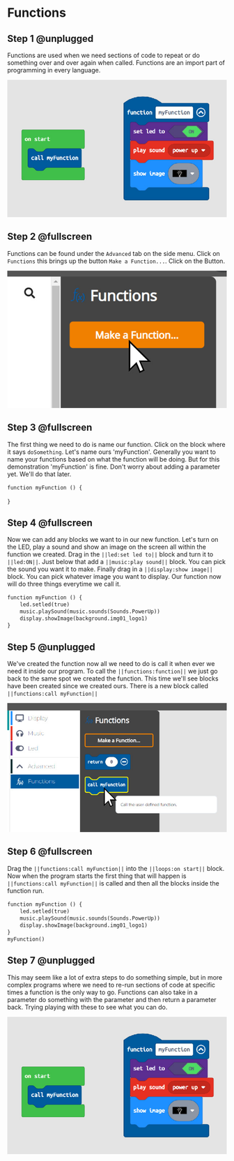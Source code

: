 # Functions

## Step 1 @unplugged

Functions are used when we need sections of code to repeat or do something over and over again when called. Functions are an import part of programming in every language. 

![BrainPad Function](../static/images/function.jpg)

## Step 2 @fullscreen

Functions can be found under the `Advanced` tab on the side menu. Click on `Functions` this brings up the button `Make a Function...`. Click on the Button. 

![BrainPad Function](../static/images/make-function.jpg)

## Step 3 @fullscreen

The first thing we need to do is name our function. Click on the block where it says `doSomething`. Let's name ours 'myFunction'. Generally you want to name your functions based on what the function will be doing. But for this demonstration 'myFunction' is fine. 
Don't worry about adding a parameter yet. We'll do that later. 

```blocks
function myFunction () {
	
}
```
## Step 4 @fullscreen

Now we can add any blocks we want to in our new function. Let's turn on the LED, play a sound and show an image on the screen all within the function we created. Drag in the ``||led:set led to||`` block and turn it to ``||led:ON||``. Just below that add a ``||music:play sound||`` block. You can pick the sound you want it to make. 
Finally drag in a ``||display:show image||`` block. You can pick whatever image you want to display. Our function now will do three things everytime we call it.

```blocks
function myFunction () {
    led.setled(true)
    music.playSound(music.sounds(Sounds.PowerUp))
    display.showImage(background.img01_logo1)
}
```
## Step 5 @unplugged

We've created the function now all we need to do is call it when ever we need it inside our program. To call the ``||functions:function||`` we just go back to the same spot we created the function. This time
we'll see blocks have been created since we created ours. There is a new block called ``||functions:call myFunction||``

![BrainPad Function](../static/images/callFunction.jpg)

## Step 6 @fullscreen

Drag the ``||functions:call myFunction||`` into the ``||loops:on start||`` block. Now when the program starts the first thing that will happen is ``||functions:call myFunction||``  is called and 
then all the blocks inside the function run. 

```blocks
function myFunction () {
    led.setled(true)
    music.playSound(music.sounds(Sounds.PowerUp))
    display.showImage(background.img01_logo1)
}
myFunction()
```
## Step 7 @unplugged

This may seem like a lot of extra steps to do something simple, but in more complex programs where we need to re-run sections of code at specific times a function is the only way to go. 
Functions can also take in a parameter do something with the parameter and then return a parameter back. Trying playing with these to see what you can do.  

![BrainPad Function](../static/images/function.jpg)